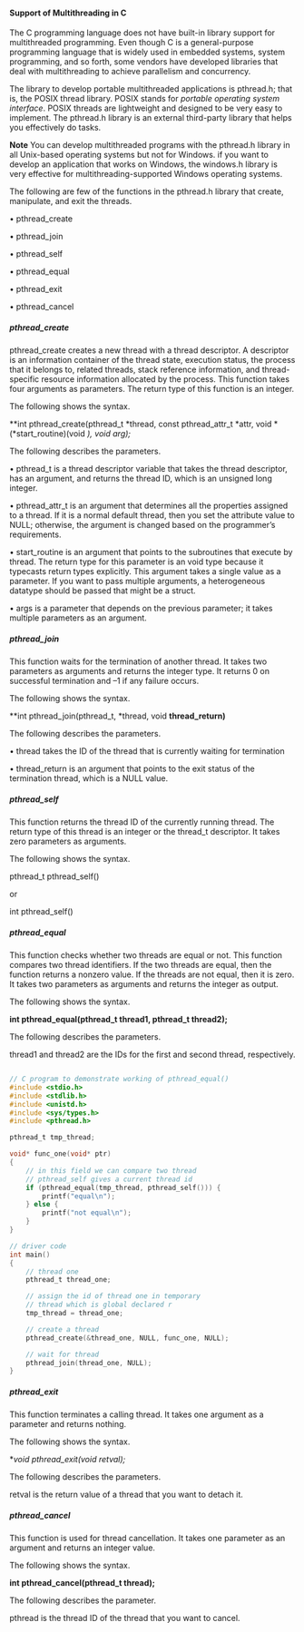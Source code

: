 #### Support of Multithreading in C

The C programming language does not have built-in library support for multithreaded programming. Even though C is a general-purpose programming language that is widely used in embedded systems, system programming, and so forth, some vendors have developed libraries that deal with multithreading to achieve parallelism and concurrency.

The library to develop portable multithreaded applications is pthread.h; that is, the POSIX thread library. POSIX stands for *portable operating system interface*. POSIX threads are lightweight and designed to be very easy to implement. The pthread.h library is an external third-party library that helps you effectively do tasks.

**Note**  You can develop multithreaded programs with the pthread.h library in all Unix-based operating systems but not for Windows. if you want to develop an application that works on Windows, the windows.h library is very effective for multithreading-supported Windows operating systems.

 

The following are few of the functions in the pthread.h library that create, manipulate, and exit the threads.

•    pthread_create

•    pthread_join

•    pthread_self

•    pthread_equal

•    pthread_exit

•    pthread_cancel

 

##### pthread_create

pthread_create creates a new thread with a thread descriptor. A descriptor is an information container of the thread state, execution status, the process that it belongs to, related threads, stack reference information, and thread-specific resource information allocated by the process. This function takes four arguments as parameters. The return type of this function is an integer.

The following shows the syntax.

**int pthread_create(pthread_t *thread, const pthread_attr_t *attr, void * (*start_routine)(void *), void *arg);**

The following describes the parameters.

•    pthread_t is a thread descriptor variable that takes the thread descriptor, has an argument, and returns the thread ID, which is an unsigned long integer.

•    pthread_attr_t is an argument that determines all the properties assigned to a thread. If it is a normal default thread, then you set the attribute value to NULL; otherwise, the argument is changed based on the programmer’s requirements.

•    start_routine is an argument that points to the subroutines that execute by thread. The return type for this parameter is an void type because it typecasts return types explicitly. This argument takes a single value as a parameter. If you want to pass multiple arguments, a heterogeneous datatype should be passed that might be a struct.

•    args is a parameter that depends on the previous parameter; it takes multiple parameters as an argument.

 

##### pthread_join

This function waits for the termination of another thread. It takes two parameters as arguments and returns the integer type. It returns 0 on successful termination and –1 if any failure occurs.

The following shows the syntax.

**int pthread_join(pthread_t, *thread, void **thread_return)**

The following describes the parameters.

•    thread takes the ID of the thread that is currently waiting for termination

•    thread_return is an argument that points to the exit status of the termination thread, which is a NULL value.

##### pthread_self

This function returns the thread ID of the currently running thread. The return type of this thread is an integer or the thread_t descriptor. It takes zero parameters as arguments.

The following shows the syntax.

pthread_t pthread_self()

or

int pthread_self()

##### pthread_equal

This function checks whether two threads are equal or not. This function compares two thread identifiers. If the two threads are equal, then the function returns a nonzero value. If the threads are not equal, then it is zero. It takes two parameters as arguments and returns the integer as output.

The following shows the syntax.

**int pthread_equal(pthread_t thread1, pthread_t thread2);**

The following describes the parameters.

thread1 and thread2 are the IDs for the first and second thread, respectively.

```c

// C program to demonstrate working of pthread_equal()
#include <stdio.h>
#include <stdlib.h>
#include <unistd.h>
#include <sys/types.h>
#include <pthread.h>

pthread_t tmp_thread;

void* func_one(void* ptr)
{
	// in this field we can compare two thread
	// pthread_self gives a current thread id
	if (pthread_equal(tmp_thread, pthread_self())) {
		printf("equal\n");
	} else {
		printf("not equal\n");
	}
}

// driver code
int main()
{
	// thread one
	pthread_t thread_one;

	// assign the id of thread one in temporary
	// thread which is global declared r
	tmp_thread = thread_one;

	// create a thread
	pthread_create(&thread_one, NULL, func_one, NULL);

	// wait for thread
	pthread_join(thread_one, NULL);
}

```

##### pthread_exit

This function terminates a calling thread. It takes one argument as a parameter and returns nothing.

The following shows the syntax.

**void pthread_exit(void *retval);**

The following describes the parameters.

retval is the return value of a thread that you want to detach it.

##### pthread_cancel

This function is used for thread cancellation. It takes one parameter as an argument and returns an integer value.

The following shows the syntax.

**int pthread_cancel(pthread_t thread);** 

The following describes the parameter.

pthread is the thread ID of the thread that you want to cancel.
